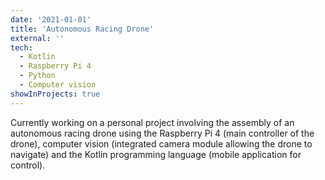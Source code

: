 ```yaml
---
date: '2021-01-01'
title: 'Autonomous Racing Drone'
external: ''
tech:
  - Kotlin
  - Raspberry Pi 4
  - Python
  - Computer vision
showInProjects: true
---
```


Currently working on a personal project involving the assembly of an autonomous racing drone using the Raspberry Pi 4 (main controller of the drone), computer vision (integrated camera module allowing the drone to navigate) and the Kotlin programming language (mobile application for control).
